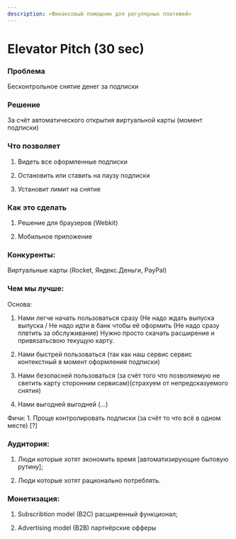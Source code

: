```yaml
---
description: «Финансовый помощник для регулярных платежей»
---
```


# Elevator Pitch \(30 sec\)

### **Проблема**

Бесконтрольное снятие денег за подписки



### **Решение**

За счёт автоматического открытия виртуальной карты \(момент подписки\)



### **Что позволяет**

1. Видеть все оформленные подписки 

2. Остановить или ставить на паузу подписки 

3. Установит лимит на снятие



### **Как это сделать**

1. Решение для браузеров \(Webkit\) 

2. Мобильное приложение



### **Конкуренты:**

Виртуальные карты \(Rocket, Яндекс.Деньги, PayPal\)

### **Чем мы лучше:**

Основа: 

1. Нами легче начать пользоваться сразу \(Не надо ждать выпуска выпуска / Не надо идти в банк чтобы её оформить \(Не надо сразу плвтить за обслуживание\) Нужно просто скачать расширение и привязатьсвою текущую карту. 

2. Нами быстрей пользоваться \(так как наш сервис сервис контекстный в момент оформления подписки\) 

3. Нами безопасней пользоваться \(за счёт того что позволяемую не светить карту сторонним сервисам\)\(страхуем от непредсказуемого снятия\) 

4. Нами выгодней выгодней \(...\)

Фичи: 1. Проще контролировать подписки \(за счёт то что всё в одном месте\) \[?\]

### **Аудитория:** 

1. Люди которые хотят экономить время \[автоматизирующие бытовую рутину\]; 

2. Люди которые хотят рационально потреблять.

### **Монетизация:** 

1. Subscribtion model \(B2C\) расширенный функционал; 

2. Advertising model \(B2B\) партнёрские офферы

